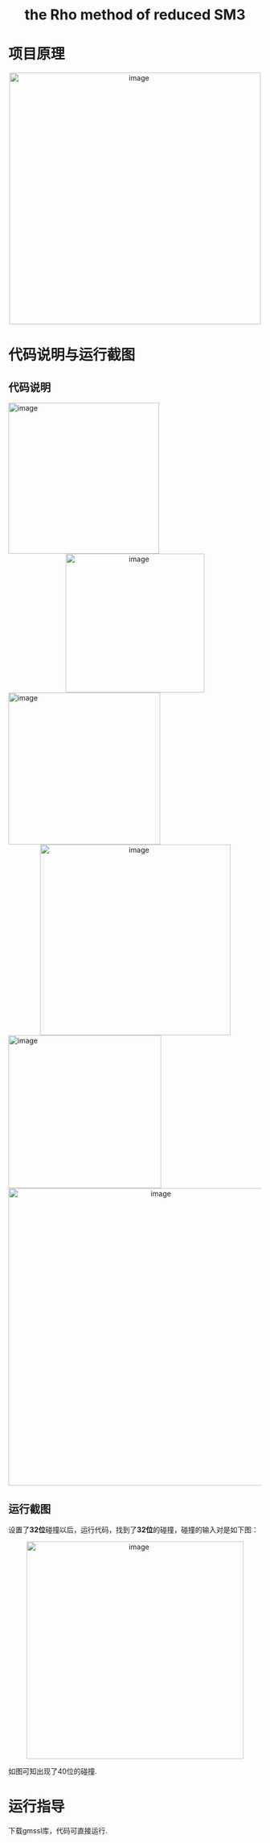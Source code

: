 <h1 align="center">the Rho method of reduced SM3</h1>

# 项目原理
<div align=center><img width="500" alt="image" src="https://user-images.githubusercontent.com/109843978/181147716-b084efdf-e293-4229-9212-9c77a3e8e05d.png"></div>




# 代码说明与运行截图

## 代码说明
<img width="300" alt="image" src="https://user-images.githubusercontent.com/109843978/181147944-09f72d01-c607-4b35-97e8-4fb30ed43978.png">


<div align=center><img width="276" alt="image" src="https://user-images.githubusercontent.com/109843978/181148009-754efb1d-8d2d-4328-bbdf-077627e41ae6.png"></div>
<img width="302" alt="image" src="https://user-images.githubusercontent.com/109843978/181148146-dd87c0da-c4a3-4db2-b6fa-e2a031c146ac.png">

<div align=center><img width="379" alt="image" src="https://user-images.githubusercontent.com/109843978/181148080-cceb6665-b537-4eb2-ade1-dcf0ec3972ac.png"></div>
<img width="304" alt="image" src="https://user-images.githubusercontent.com/109843978/181148176-22c8350c-2905-476a-b92e-26b755754be7.png">

<div align=center><img width="591" alt="image" src="https://user-images.githubusercontent.com/109843978/181148098-bf836af2-7c13-455b-b01a-e1c9c519abda.png"></div> 



## 运行截图

设置了**32位**碰撞以后，运行代码，找到了**32位**的碰撞，碰撞的输入对是如下图：

<div align=center><img width="432" alt="image" src="https://user-images.githubusercontent.com/109843978/181148463-48c233b5-aa4f-46cd-b6f7-41bc8a74f6e9.png"></div>

如图可知出现了40位的碰撞.

# 运行指导

下载gmssl库，代码可直接运行.







